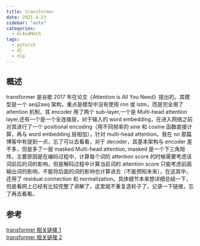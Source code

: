 ```yaml
---
title: transformer
date: 2021-4-23
sidebar: "auto"
categories:
  - mlAndMath
tags:
  - pytorch
  - dl
  - nlp
---
```


## 概述

transformer 是谷歌 2017 年在论文《Attention is All You Need》提出的，其模型是一个 seq2seq 架构，重点是模型中没有使用 rnn 或 lstm，而是完全用了 attention 机制，其 encoder 用了两个 sub-layer,一个是 Multi-head attention layer,还有一个是一个全连接层，对于输入的 word embedding，在进入网络之前对其进行了一个 positional encoding（用不同频率的 sine 和 cosine 函数直接计算，再与 word embedding 层相加），针对 multi-head attention，我在 nn 那篇博客中有提到一点，忘了可以去看看，对于 decoder，其基本架构与 encoder 差不多，但是多了一层 masked Multi-head attention, masked 是一个下三角矩阵，主要原因是在编码过程中，计算每个词的 attention score 的时候需要考虑该词前后的词的影响，但是解码过程中计算当前词的 attention score 只能考虑前面输出词的影响，不能将后面的词的影响也计算进去（不能预知未来），在这其中，还用了 residual connection 和 normalization。具体细节本来想详细总结一下，但是看网上已经有比较完整了讲解了，这里就不重复造轮子了，记录一下链接，忘了再去看看。

## 参考

[transformer 相关链接 1](https://zhuanlan.zhihu.com/p/44121378)  
[transformer 相关链接 2](https://blog.csdn.net/longxinchen_ml/article/details/86533005)
